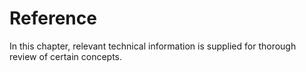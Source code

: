 # Reference

In this chapter, relevant technical information is supplied for thorough review
of certain concepts.